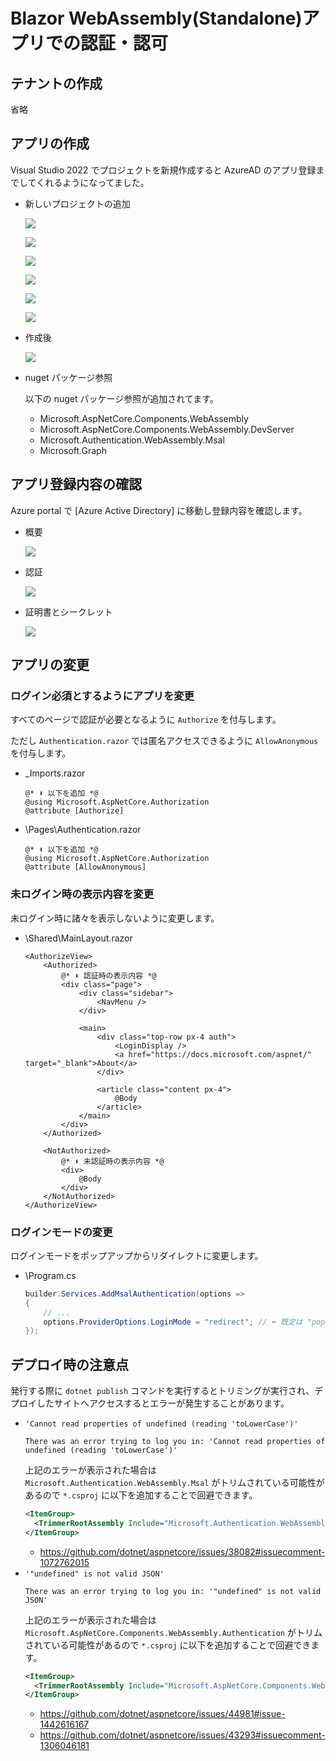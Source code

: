 # Blazor WebAssembly(Standalone)アプリでの認証・認可

## テナントの作成

省略

## アプリの作成

Visual Studio 2022 でプロジェクトを新規作成すると AzureAD のアプリ登録までしてくれるようになってました。
* 新しいプロジェクトの追加

    ![](doc/blazorwasm-standalone-singleOrg-00.png)

    ![](doc/blazorwasm-standalone-singleOrg-01.png)

    ![](doc/blazorwasm-standalone-singleOrg-02.png)

    ![](doc/blazorwasm-standalone-singleOrg-03.png)

    ![](doc/blazorwasm-standalone-singleOrg-04.png)

    ![](doc/blazorwasm-standalone-singleOrg-05.png)

* 作成後

    ![](doc/blazorwasm-standalone-singleOrg-06.png)

* nuget パッケージ参照

    以下の nuget パッケージ参照が追加されてます。
    * Microsoft.AspNetCore.Components.WebAssembly
    * Microsoft.AspNetCore.Components.WebAssembly.DevServer
    * Microsoft.Authentication.WebAssembly.Msal
    * Microsoft.Graph

## アプリ登録内容の確認

Azure portal で [Azure Active Directory] に移動し登録内容を確認します。

* 概要

    ![](doc/blazorwasm-standalone-singleOrg-07.png)

* 認証

    ![](doc/blazorwasm-standalone-singleOrg-08.png)

* 証明書とシークレット

    ![](doc/blazorwasm-standalone-singleOrg-09.png)

## アプリの変更

### ログイン必須とするようにアプリを変更
すべてのページで認証が必要となるように `Authorize` を付与します。

ただし `Authentication.razor` では匿名アクセスできるように `AllowAnonymous` を付与します。

* \_Imports.razor
    ```razor
    @* ⬇️ 以下を追加 *@
    @using Microsoft.AspNetCore.Authorization
    @attribute [Authorize]
    ```

* \Pages\Authentication.razor
    ```razor
    @* ⬇️ 以下を追加 *@
    @using Microsoft.AspNetCore.Authorization
    @attribute [AllowAnonymous]
    ```

### 未ログイン時の表示内容を変更
未ログイン時に諸々を表示しないように変更します。

* \Shared\MainLayout.razor
    ```razor
    <AuthorizeView>
        <Authorized>
            @* ⬇️ 認証時の表示内容 *@
            <div class="page">
                <div class="sidebar">
                    <NavMenu />
                </div>

                <main>
                    <div class="top-row px-4 auth">
                        <LoginDisplay />
                        <a href="https://docs.microsoft.com/aspnet/" target="_blank">About</a>
                    </div>

                    <article class="content px-4">
                        @Body
                    </article>
                </main>
            </div>
        </Authorized>

        <NotAuthorized>
            @* ⬇️ 未認証時の表示内容 *@
            <div>
                @Body
            </div>
        </NotAuthorized>
    </AuthorizeView>
    ```

### ログインモードの変更
ログインモードをポップアップからリダイレクトに変更します。
* \Program.cs
    ```cs
    builder.Services.AddMsalAuthentication(options =>
    {
        // ...
        options.ProviderOptions.LoginMode = "redirect"; // ⬅️ 既定は "popup"
    });
    ```

## デプロイ時の注意点
発行する際に `dotnet publish` コマンドを実行するとトリミングが実行され、デプロイしたサイトへアクセスするとエラーが発生することがあります。

* `'Cannot read properties of undefined (reading 'toLowerCase')'`
    ```
    There was an error trying to log you in: 'Cannot read properties of undefined (reading 'toLowerCase')'
    ```
    上記のエラーが表示された場合は `Microsoft.Authentication.WebAssembly.Msal` がトリムされている可能性があるので `*.csproj` に以下を追加することで回避できます。
    ```xml
    <ItemGroup>
      <TrimmerRootAssembly Include="Microsoft.Authentication.WebAssembly.Msal" />
    </ItemGroup>    
    ```
    * https://github.com/dotnet/aspnetcore/issues/38082#issuecomment-1072762015
* `'"undefined" is not valid JSON'`
    ```
    There was an error trying to log you in: '"undefined" is not valid JSON'
    ```
    上記のエラーが表示された場合は `Microsoft.AspNetCore.Components.WebAssembly.Authentication` がトリムされている可能性があるので `*.csproj` に以下を追加することで回避できます。
    ```xml
    <ItemGroup>
      <TrimmerRootAssembly Include="Microsoft.AspNetCore.Components.WebAssembly.Authentication" />
    </ItemGroup>    
    ```
    * https://github.com/dotnet/aspnetcore/issues/44981#issue-1442616167
    * https://github.com/dotnet/aspnetcore/issues/43293#issuecomment-1306046181

